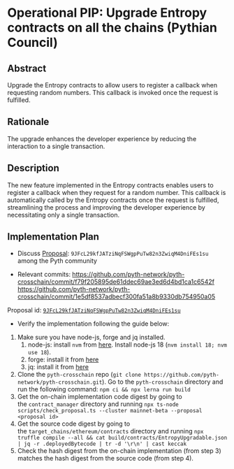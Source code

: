 # Operational PIP: Upgrade Entropy contracts on all the chains (Pythian Council)

## Abstract

Upgrade the Entropy contracts to allow users to register a callback when requesting random numbers. This callback is invoked once the request is fulfilled.

## Rationale

The upgrade enhances the developer experience by reducing the interaction to a single transaction.

## Description

The new feature implemented in the Entropy contracts enables users to register a callback when they request for a random number. This callback is automatically called by the Entropy contracts once the request is fulfilled, streamlining the process and improving the developer experience by necessitating only a single transaction.

## Implementation Plan
<!-- TODO: update propsoal link -->
* Discuss [Proposal](https://proposals.pyth.network/?tab=proposals&proposal=9JFcL29kfJATziNqFSWgpPuTw82n3ZwiqM4DniFEs1su): `9JFcL29kfJATziNqFSWgpPuTw82n3ZwiqM4DniFEs1su` among the Pyth community

<!-- TODO: update these commits -->
* Relevant commits:
https://github.com/pyth-network/pyth-crosschain/commit/f79f205895de61ddec69ae3ed6d4bd1ca1c6542f
https://github.com/pyth-network/pyth-crosschain/commit/1e5df8537adbecf300fa51a8b9330db754950a05

<!-- TODO: check if this is correct -->
Proposal id: [`9JFcL29kfJATziNqFSWgpPuTw82n3ZwiqM4DniFEs1su`](https://proposals.pyth.network/?tab=proposals&proposal=9JFcL29kfJATziNqFSWgpPuTw82n3ZwiqM4DniFEs1su)

* Verify the implementation following the guide below:

1. Make sure you have node-js, forge and jq installed.
    1. node-js: install `nvm` from [here](https://github.com/nvm-sh/nvm). Install node-js 18 (`nvm install 18; nvm use 18`).
    2. forge: install it from [here](https://getfoundry.sh/)
    3. jq: install it from [here](https://jqlang.github.io/jq/)
2. Clone the `pyth-crosschain` repo (`git clone https://github.com/pyth-network/pyth-crosschain.git`). Go to the `pyth-crosschain` directory and run the following command: `npm ci && npx lerna run build`
3. Get the on-chain implementation code digest by going to the `contract_manager` directory and running `npx ts-node scripts/check_proposal.ts --cluster mainnet-beta --proposal <proposal id>`
4. Get the source code digest by going to the `target_chains/ethereum/contracts` directory and running `npx truffle compile --all && cat build/contracts/EntropyUpgradable.json | jq -r .deployedBytecode | tr -d '\r\n' | cast keccak`
5. Check the hash digest from the on-chain implementation (from step 3) matches the hash digest from the source code (from step 4).
